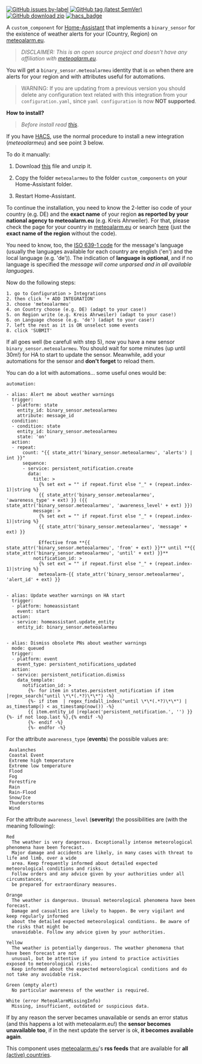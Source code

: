 
[![GitHub issues by-label](https://img.shields.io/github/issues/xlcnd/meteoalarmeu/bug?label=bugs&style=for-the-badge)][2]
[![GitHub tag (latest SemVer)](https://img.shields.io/github/v/tag/xlcnd/meteoalarmeu?label=version&sort=semver&style=for-the-badge)][3]
[![GitHub download zip](https://img.shields.io/badge/download-zip-blue?style=for-the-badge)][1]
[![hacs_badge](https://img.shields.io/badge/HACS-Default-orange.svg?style=for-the-badge)](https://github.com/hacs/default/blob/master/integration)


A `custom_component` for [Home-Assistant](https://www.home-assistant.io/) that implements a `binary_sensor`
for the existence of weather alerts for your (Country, Region) on [meteoalarm.eu][9].


> *DISCLAIMER: This is an open source project and doesn't have
> any affiliation with [meteoalarm.eu](https://www.meteoalarm.eu/)*.


You will get a `binary_sensor.meteoalarmeu` identity that is `on` when there are alerts for your region and
with attributes useful for automations.

> WARNING: If you are updating from a previous version you should delete any configuration text related 
> with this integration from your `configuration.yaml`, since `yaml configuration` is now **NOT supported**.


**How to install?**

> *Before install read [this][5]*.

If you have [HACS][4], use the normal procedure to install a new integration (*meteoalarmeu*) 
and see point 3 below.

To do it manually:

1. Download [this][1] file and unzip it.

2. Copy the folder `meteoalarmeu` to the folder `custom_components` on your Home-Assistant folder.

3. Restart Home-Assistant.


To continue the installation, you need to know the 2-letter iso code of your country (e.g. DE) and the **exact name** of your region
**as reported by your national agency to meteoalarm.eu** (e.g. Kreis Ahrweiler).
For that, please check the page for your country in [meteoalarm.eu](https://www.meteoalarm.eu/)
or search [here][6] (just the **exact name of the region** without the code).

You need to know, too, the [ISO 639-1 code][7] for the message's language (usually the languages available for each country are english ('en') and the local language (e.g. 'de')). The indication of **language is optional**, and if no language is specified the *message will come unparsed and in all available languages*. 


Now do the following steps:

```
1. go to Configuration > Integrations 
2. then click '+ ADD INTEGRATION' 
3. choose 'meteoalarmeu'
4. on Country choose (e.g. DE) (adapt to your case!)
5. on Region write (e.g. Kreis Ahrweiler) (adapt to your case!)
6. on Language choose (e.g. 'de') (adapt to your case!)
7. left the rest as it is OR unselect some events
8. click 'SUBMIT'
```

If all goes well (be carefull with step 5), now you have a new sensor `binary_sensor.meteoalarmeu`. You should wait for some minutes (up until 30m!) for HA to start to update the sensor. Meanwhile, add your automations for the sensor and **don't forget** to reload them.


You can do a lot with automations... some useful ones would be:

```
automation:

- alias: Alert me about weather warnings
  trigger:
  - platform: state
    entity_id: binary_sensor.meteoalarmeu
    attribute: message_id
  condition:
  - condition: state
    entity_id: binary_sensor.meteoalarmeu
    state: 'on'
  action:
  - repeat:
      count: "{{ state_attr('binary_sensor.meteoalarmeu', 'alerts') | int }}"
      sequence:
      - service: persistent_notification.create
        data:
          title: >
            {% set ext = "" if repeat.first else "_" + (repeat.index-1)|string %}
            {{ state_attr('binary_sensor.meteoalarmeu', 'awareness_type' + ext) }} ({{ state_attr('binary_sensor.meteoalarmeu', 'awareness_level' + ext) }})
          message: >
            {% set ext = "" if repeat.first else "_" + (repeat.index-1)|string %}
            {{ state_attr('binary_sensor.meteoalarmeu', 'message' + ext) }}

            Effective from **{{ state_attr('binary_sensor.meteoalarmeu', 'from' + ext) }}** until **{{ state_attr('binary_sensor.meteoalarmeu', 'until' + ext) }}**
          notification_id: >
            {% set ext = "" if repeat.first else "_" + (repeat.index-1)|string %}
            meteoalarm-{{ state_attr('binary_sensor.meteoalarmeu', 'alert_id' + ext) }}


- alias: Update weather warnings on HA start
  trigger:
  - platform: homeassistant
    event: start
  action:
  - service: homeassistant.update_entity
    entity_id: binary_sensor.meteoalarmeu


- alias: Dismiss obsolete PNs about weather warnings
  mode: queued
  trigger:
  - platform: event
    event_type: persistent_notifications_updated
  action:
  - service: persistent_notification.dismiss
    data_template:
      notification_id: >
        {%- for item in states.persistent_notification if item |regex_search("until \*\*(.*?)\*\*") -%}
        {%- if item  | regex_findall_index("until \*\*(.*?)\*\*") | as_timestamp() < as_timestamp(now()) -%}
        {{ item.entity_id |replace('persistent_notification.', '') }}{%- if not loop.last %},{% endif -%}
        {%- endif -%}
        {%- endfor -%}

```


For the attribute `awareness_type` (**events**) the possible values are:

```
 Avalanches
 Coastal Event
 Extreme high temperature
 Extreme low temperature
 Flood
 Fog
 Forestfire
 Rain
 Rain-Flood
 Snow/Ice
 Thunderstorms
 Wind
```


For the attribute `awareness_level` (**severity**) the possibilities are (with the meaning following):


```
Red
  The weather is very dangerous. Exceptionally intense meteorological phenomena have been forecast.
  Major damage and accidents are likely, in many cases with threat to life and limb, over a wide
  area. Keep frequently informed about detailed expected meteorological conditions and risks.
  Follow orders and any advice given by your authorities under all circumstances,
  be prepared for extraordinary measures.

Orange
  The weather is dangerous. Unusual meteorological phenomena have been forecast.
  Damage and casualties are likely to happen. Be very vigilant and keep regularly informed
  about the detailed expected meteorological conditions. Be aware of the risks that might be
  unavoidable. Follow any advice given by your authorities.

Yellow
  The weather is potentially dangerous. The weather phenomena that have been forecast are not
  unusual, but be attentive if you intend to practice activities exposed to meteorological risks.
  Keep informed about the expected meteorological conditions and do not take any avoidable risk.

Green (empty alert)
  No particular awareness of the weather is required.

White (error MeteoAlarmMissingInfo)
  Missing, insufficient, outdated or suspicious data.

```


If by any reason the server becames unavailable or sends an error status (and this happens a lot with meteoalarm.eu!)
the **sensor becomes unavailable too**, if in the next update the server is ok, **it becomes available again**.

This component uses [meteoalarm.eu][9]'s **rss feeds** that are available for **all** [(active) countries][8].

[1]: https://github.com/xlcnd/meteoalarmeu/archive/v2021.4.2.zip
[2]: https://github.com/xlcnd/meteoalarmeu/issues?q=is%3Aissue+is%3Aopen+is%3Abug
[3]: https://github.com/xlcnd/meteoalarmeu/releases
[4]: https://hacs.xyz/
[5]: https://github.com/xlcnd/meteoalarmeu/issues/3
[6]: https://github.com/xlcnd/meteoalarm-rssapi/blob/main/meteoalarm_rssapi/_resources.py
[7]: https://en.wikipedia.org/wiki/ISO_3166-1_alpha-2
[8]: https://github.com/xlcnd/meteoalarmeu/issues/2
[9]: https://www.meteoalarm.eu
